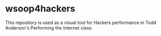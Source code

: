 # wsoop4hackers

This repository is used as a visual tool for Hackers performance in Todd Anderson's Performing the Internet class. 

